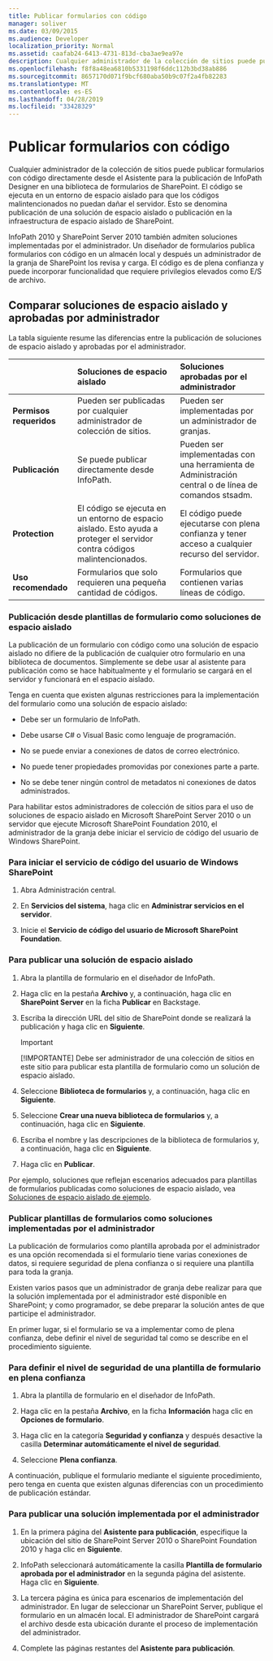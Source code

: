 ```yaml
---
title: Publicar formularios con código
manager: soliver
ms.date: 03/09/2015
ms.audience: Developer
localization_priority: Normal
ms.assetid: caafab24-6413-4731-813d-cba3ae9ea97e
description: Cualquier administrador de la colección de sitios puede publicar formularios con código directamente desde el Asistente para la publicación de InfoPath Designer en una biblioteca de formularios de SharePoint. El código se ejecuta en un entorno de espacio aislado para que los códigos malintencionados no puedan dañar el servidor. Esto se denomina publicación de una solución de espacio aislado o publicación en la infraestructura de espacio aislado de SharePoint.
ms.openlocfilehash: f8f8a48ea6810b5331198f6ddc112b3bd38ab886
ms.sourcegitcommit: 8657170d071f9bcf680aba50b9c07f2a4fb82283
ms.translationtype: MT
ms.contentlocale: es-ES
ms.lasthandoff: 04/28/2019
ms.locfileid: "33428329"
---
```

# <a name="publishing-forms-with-code"></a>Publicar formularios con código

Cualquier administrador de la colección de sitios puede publicar formularios con código directamente desde el Asistente para la publicación de InfoPath Designer en una biblioteca de formularios de SharePoint. El código se ejecuta en un entorno de espacio aislado para que los códigos malintencionados no puedan dañar el servidor. Esto se denomina publicación de una solución de espacio aislado o publicación en la infraestructura de espacio aislado de SharePoint.
  
InfoPath 2010 y SharePoint Server 2010 también admiten soluciones implementadas por el administrador. Un diseñador de formularios publica formularios con código en un almacén local y después un administrador de la granja de SharePoint los revisa y carga. El código es de plena confianza y puede incorporar funcionalidad que requiere privilegios elevados como E/S de archivo.
  
## <a name="comparing-sandboxed-and-administrator-approved-solutions"></a>Comparar soluciones de espacio aislado y aprobadas por administrador

La tabla siguiente resume las diferencias entre la publicación de soluciones de espacio aislado y aprobadas por el administrador. 
  
||**Soluciones de espacio aislado**|**Soluciones aprobadas por el administrador**|
|:-----|:-----|:-----|
|**Permisos requeridos** <br/> |Pueden ser publicadas por cualquier administrador de colección de sitios.  <br/> |Pueden ser implementadas por un administrador de granjas.  <br/> |
|**Publicación** <br/> |Se puede publicar directamente desde InfoPath.  <br/> |Pueden ser implementadas con una herramienta de Administración central o de línea de comandos stsadm.  <br/> |
|**Protection** <br/> |El código se ejecuta en un entorno de espacio aislado. Esto ayuda a proteger el servidor contra códigos malintencionados.  <br/> |El código puede ejecutarse con plena confianza y tener acceso a cualquier recurso del servidor.  <br/> |
|**Uso recomendado** <br/> |Formularios que solo requieren una pequeña cantidad de códigos.  <br/> |Formularios que contienen varias líneas de código.  <br/> |
   
### <a name="publishing-form-templates-as-sandboxed-solutions"></a>Publicación desde plantillas de formulario como soluciones de espacio aislado

La publicación de un formulario con código como una solución de espacio aislado no difiere de la publicación de cualquier otro formulario en una biblioteca de documentos. Simplemente se debe usar al asistente para publicación como se hace habitualmente y el formulario se cargará en el servidor y funcionará en el espacio aislado.
  
Tenga en cuenta que existen algunas restricciones para la implementación del formulario como una solución de espacio aislado:
  
- Debe ser un formulario de InfoPath.
    
- Debe usarse C# o Visual Basic como lenguaje de programación.
    
- No se puede enviar a conexiones de datos de correo electrónico.
    
- No puede tener propiedades promovidas por conexiones parte a parte.
    
- No se debe tener ningún control de metadatos ni conexiones de datos administrados.
    
Para habilitar estos administradores de colección de sitios para el uso de soluciones de espacio aislado en Microsoft SharePoint Server 2010 o un servidor que ejecute Microsoft SharePoint Foundation 2010, el administrador de la granja debe iniciar el servicio de código del usuario de Windows SharePoint.
  
### <a name="to-start-the-windows-sharepoint-user-code-service"></a>Para iniciar el servicio de código del usuario de Windows SharePoint

1. Abra Administración central.
    
2. En **Servicios del sistema**, haga clic en **Administrar servicios en el servidor**.
    
3. Inicie el **Servicio de código del usuario de Microsoft SharePoint Foundation**.
    
### <a name="to-publish-a-sandboxed-solution"></a>Para publicar una solución de espacio aislado

1. Abra la plantilla de formulario en el diseñador de InfoPath.
    
2. Haga clic en la pestaña **Archivo** y, a continuación, haga clic en **SharePoint Server** en la ficha **Publicar** en Backstage. 
    
3. Escriba la dirección URL del sitio de SharePoint donde se realizará la publicación y haga clic en **Siguiente**. 
    
    > [!IMPORTANT]
    > [!IMPORTANTE] Debe ser administrador de una colección de sitios en este sitio para publicar esta plantilla de formulario como un solución de espacio aislado. 
  
4. Seleccione **Biblioteca de formularios** y, a continuación, haga clic en **Siguiente**.
    
5. Seleccione **Crear una nueva biblioteca de formularios** y, a continuación, haga clic en **Siguiente**.
    
6. Escriba el nombre y las descripciones de la biblioteca de formularios y, a continuación, haga clic en **Siguiente**.
    
7. Haga clic en **Publicar**.
    
Por ejemplo, soluciones que reflejan escenarios adecuados para plantillas de formularios publicadas como soluciones de espacio aislado, vea [Soluciones de espacio aislado de ejemplo](sample-sandboxed-solutions.md).
  
### <a name="publishing-form-templates-as-administrator-deployed-solutions"></a>Publicar plantillas de formularios como soluciones implementadas por el administrador

La publicación de formularios como plantilla aprobada por el administrador es una opción recomendada si el formulario tiene varias conexiones de datos, si requiere seguridad de plena confianza o si requiere una plantilla para toda la granja.
  
Existen varios pasos que un administrador de granja debe realizar para que la solución implementada por el administrador esté disponible en SharePoint; y como programador, se debe preparar la solución antes de que participe el administrador.
  
En primer lugar, si el formulario se va a implementar como de plena confianza, debe definir el nivel de seguridad tal como se describe en el procedimiento siguiente.
  
### <a name="to-set-the-security-level-of-a-form-template-to-full-trust"></a>Para definir el nivel de seguridad de una plantilla de formulario en plena confianza

1. Abra la plantilla de formulario en el diseñador de InfoPath.
    
2. Haga clic en la pestaña **Archivo**, en la ficha **Información** haga clic en **Opciones de formulario**.
    
3. Haga clic en la categoría **Seguridad y confianza** y después desactive la casilla **Determinar automáticamente el nivel de seguridad**. 
    
4. Seleccione **Plena confianza**.
    
A continuación, publique el formulario mediante el siguiente procedimiento, pero tenga en cuenta que existen algunas diferencias con un procedimiento de publicación estándar.
  
### <a name="to-publish-an-administrator-deployed-solution"></a>Para publicar una solución implementada por el administrador

1. En la primera página del **Asistente para publicación**, especifique la ubicación del sitio de SharePoint Server 2010 o SharePoint Foundation 2010 y haga clic en **Siguiente**.
    
2. InfoPath seleccionará automáticamente la casilla **Plantilla de formulario aprobada por el administrador** en la segunda página del asistente. Haga clic en **Siguiente**.
    
3. La tercera página es única para escenarios de implementación del administrador. En lugar de seleccionar un SharePoint Server, publique el formulario en un almacén local. El administrador de SharePoint cargará el archivo desde esta ubicación durante el proceso de implementación del administrador.
    
4. Complete las páginas restantes del **Asistente para publicación**.
    


